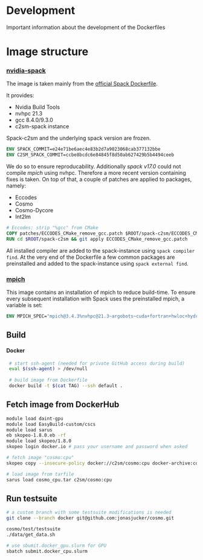 # Development
Important information about the development of the Dockerfiles

# Image structure
### [nvidia-spack](../nvidia-spack)
The image is taken mainly from the [official Spack Dockerfile](https://github.com/spack/spack/blob/develop/share/spack/templates/container/bootstrap-base.dockerfile).

It provides:
  * Nvidia Build Tools
  * nvhpc 21.3
  * gcc 8.4.0/9.3.0
  * c2sm-spack instance

Spack-c2sm and the underlying spack version are frozen.
```dockerfile
ENV SPACK_COMMIT=e24e71be6aec4e83b2d7a9023068cab377132bbe
ENV C2SM_SPACK_COMMIT=ccbe8bcdc6e84845f8d50ab627429b5b4494ceeb
```
We do so to ensure reproducability. Additionally *spack v17.0* could not compile *mpich* using nvhpc.
Therefore a more recent version containing fixes is taken.
On top of that, a couple of patches are applied to packages, namely:
  * Eccodes
  * Cosmo
  * Cosmo-Dycore
  * Int2lm
  
```dockerfile
# Eccodes: strip "%gcc" from CMake
COPY patches/ECCODES_CMake_remove_gcc.patch $ROOT/spack-c2sm/ECCODES_CMake_remove_gcc.patch
RUN cd $ROOT/spack-c2sm && git apply ECCODES_CMake_remove_gcc.patch
```
All installed compiler are added to the spack-instance using ```spack compiler find```.
At the very end of the Dockerfile a few common packages are preinstalled and added to the spack-instance
using ```spack external find```.

### [mpich](../mpich)
This image contains an installation of mpich to reduce build-time.
To ensure every subsequent installation with Spack uses the preinstalled mpich,
a variable is set:
```dockerfile
ENV MPICH_SPEC="mpich@3.4.3%nvhpc@21.3~argobots~cuda+fortran+hwloc+hydra+libxml2+pci+romio~slurm~two_level_namespace~verbs+wrapperrpath datatype-engine=auto device=ch4 netmod=ofi pmi=pmi ^findutils%gcc"
```

## Build
#### Docker

```bash
 # start ssh-agent (needed for private GitHub access during build)
 eval $(ssh-agent) > /dev/null
 
 # build image from Dockerfile
 docker build -t $(cat TAG) --ssh default .
 ```
## Fetch image from DockerHub

```bash
module load daint-gpu
module load EasyBuild-custom/cscs 
module load sarus
eb skopeo-1.8.0.eb -rf
module load skopeo/1.8.0
skopeo login docker.io # pass your username and password when asked

# fetch image "cosmo:cpu"
skopeo copy --insecure-policy docker://c2sm/cosmo:cpu docker-archive:cosmo_cpu.tar

# load image from tarfile
sarus load cosmo_cpu.tar c2sm/cosmo:cpu
```

## Run testsuite
```bash
# a custom branch with some testsuite modifications is needed
git clone --branch docker git@github.com:jonasjucker/cosmo.git

cosmo/test/testsuite
./data/get_data.sh

# use sbumit.docker_gpu.slurm for GPU
sbatch submit.docker_cpu.slurm
```
